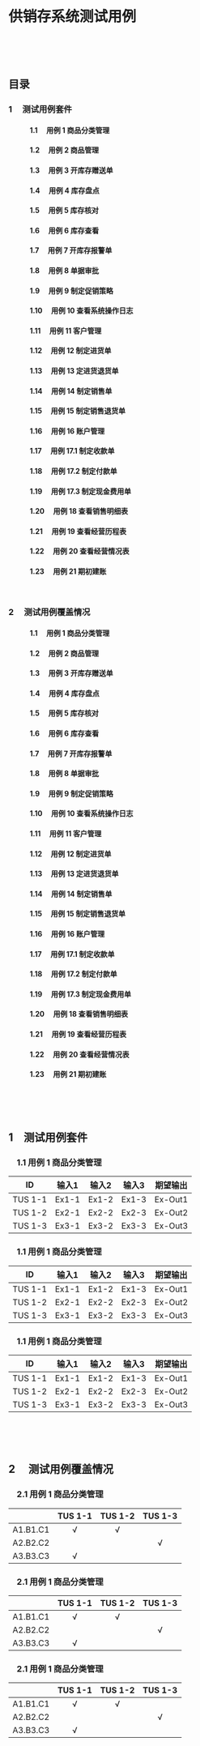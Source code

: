 # 供销存系统测试用例
<br><br><br>
## 目录

### 1 &emsp;测试用例套件
#### &emsp;&emsp;&emsp;1.1 &emsp;用例 1 商品分类管理
#### &emsp;&emsp;&emsp;1.2 &emsp;用例 2 商品管理
#### &emsp;&emsp;&emsp;1.3 &emsp;用例 3 开库存赠送单
#### &emsp;&emsp;&emsp;1.4 &emsp;用例 4 库存盘点
#### &emsp;&emsp;&emsp;1.5 &emsp;用例 5 库存核对
#### &emsp;&emsp;&emsp;1.6 &emsp;用例 6 库存查看
#### &emsp;&emsp;&emsp;1.7 &emsp;用例 7 开库存报警单
#### &emsp;&emsp;&emsp;1.8 &emsp;用例 8 单据审批
#### &emsp;&emsp;&emsp;1.9 &emsp;用例 9 制定促销策略
#### &emsp;&emsp;&emsp;1.10 &emsp;用例 10 查看系统操作日志
#### &emsp;&emsp;&emsp;1.11 &emsp;用例 11 客户管理
#### &emsp;&emsp;&emsp;1.12 &emsp;用例 12 制定进货单
#### &emsp;&emsp;&emsp;1.13 &emsp;用例 13 定进货退货单
#### &emsp;&emsp;&emsp;1.14 &emsp;用例 14 制定销售单
#### &emsp;&emsp;&emsp;1.15 &emsp;用例 15 制定销售退货单
#### &emsp;&emsp;&emsp;1.16 &emsp;用例 16 账户管理
#### &emsp;&emsp;&emsp;1.17 &emsp;用例 17.1 制定收款单
#### &emsp;&emsp;&emsp;1.18 &emsp;用例 17.2 制定付款单
#### &emsp;&emsp;&emsp;1.19 &emsp;用例 17.3 制定现金费用单
#### &emsp;&emsp;&emsp;1.20 &emsp;用例 18 查看销售明细表
#### &emsp;&emsp;&emsp;1.21 &emsp;用例 19 查看经营历程表
#### &emsp;&emsp;&emsp;1.22 &emsp;用例 20 查看经营情况表
#### &emsp;&emsp;&emsp;1.23 &emsp;用例 21 期初建账

<br>

### 2 &emsp;测试用例覆盖情况
#### &emsp;&emsp;&emsp;1.1 &emsp;用例 1 商品分类管理
#### &emsp;&emsp;&emsp;1.2 &emsp;用例 2 商品管理
#### &emsp;&emsp;&emsp;1.3 &emsp;用例 3 开库存赠送单
#### &emsp;&emsp;&emsp;1.4 &emsp;用例 4 库存盘点
#### &emsp;&emsp;&emsp;1.5 &emsp;用例 5 库存核对
#### &emsp;&emsp;&emsp;1.6 &emsp;用例 6 库存查看
#### &emsp;&emsp;&emsp;1.7 &emsp;用例 7 开库存报警单
#### &emsp;&emsp;&emsp;1.8 &emsp;用例 8 单据审批
#### &emsp;&emsp;&emsp;1.9 &emsp;用例 9 制定促销策略
#### &emsp;&emsp;&emsp;1.10 &emsp;用例 10 查看系统操作日志
#### &emsp;&emsp;&emsp;1.11 &emsp;用例 11 客户管理
#### &emsp;&emsp;&emsp;1.12 &emsp;用例 12 制定进货单
#### &emsp;&emsp;&emsp;1.13 &emsp;用例 13 定进货退货单
#### &emsp;&emsp;&emsp;1.14 &emsp;用例 14 制定销售单
#### &emsp;&emsp;&emsp;1.15 &emsp;用例 15 制定销售退货单
#### &emsp;&emsp;&emsp;1.16 &emsp;用例 16 账户管理
#### &emsp;&emsp;&emsp;1.17 &emsp;用例 17.1 制定收款单
#### &emsp;&emsp;&emsp;1.18 &emsp;用例 17.2 制定付款单
#### &emsp;&emsp;&emsp;1.19 &emsp;用例 17.3 制定现金费用单
#### &emsp;&emsp;&emsp;1.20 &emsp;用例 18 查看销售明细表
#### &emsp;&emsp;&emsp;1.21 &emsp;用例 19 查看经营历程表
#### &emsp;&emsp;&emsp;1.22 &emsp;用例 20 查看经营情况表
#### &emsp;&emsp;&emsp;1.23 &emsp;用例 21 期初建账

<br><br><br>


## 1&emsp;测试用例套件

### &emsp;1.1 用例 1 商品分类管理

|  ID  | 输入1 |输入2 |输入3  |期望输出|
|:----:|:----:|:----:|:----:|:-----:|
| TUS 1-1|Ex1-1|Ex1-2|Ex1-3|Ex-Out1|
| TUS 1-2|Ex2-1|Ex2-2|Ex2-3|Ex-Out2|
| TUS 1-3|Ex3-1|Ex3-2|Ex3-3|Ex-Out3|

### &emsp;1.1 用例 1 商品分类管理

|  ID  | 输入1 |输入2 |输入3  |期望输出|
|:----:|:----:|:----:|:----:|:-----:|
| TUS 1-1|Ex1-1|Ex1-2|Ex1-3|Ex-Out1|
| TUS 1-2|Ex2-1|Ex2-2|Ex2-3|Ex-Out2|
| TUS 1-3|Ex3-1|Ex3-2|Ex3-3|Ex-Out3|

### &emsp;1.1 用例 1 商品分类管理

|  ID  | 输入1 |输入2 |输入3  |期望输出|
|:----:|:----:|:----:|:----:|:-----:|
| TUS 1-1|Ex1-1|Ex1-2|Ex1-3|Ex-Out1|
| TUS 1-2|Ex2-1|Ex2-2|Ex2-3|Ex-Out2|
| TUS 1-3|Ex3-1|Ex3-2|Ex3-3|Ex-Out3|

<br><br><br>
## 2&emsp; 测试用例覆盖情况


### &emsp;2.1 用例 1 商品分类管理

|          |  TUS 1-1  |  TUS 1-2  |  TUS 1-3  |
|:--------:|:---------:|:---------:|:---------:|
|A1.B1.C1  |    √      |    √      |           |
|A2.B2.C2  |           |           |   √       |
|A3.B3.C3  |    √      |           |           |

### &emsp;2.1 用例 1 商品分类管理

|          |  TUS 1-1  |  TUS 1-2  |  TUS 1-3  |
|:--------:|:---------:|:---------:|:---------:|
|A1.B1.C1  |    √      |    √      |           |
|A2.B2.C2  |           |           |   √       |
|A3.B3.C3  |    √      |           |           |

### &emsp;2.1 用例 1 商品分类管理

|          |  TUS 1-1  |  TUS 1-2  |  TUS 1-3  |
|:--------:|:---------:|:---------:|:---------:|
|A1.B1.C1  |    √      |    √      |           |
|A2.B2.C2  |           |           |   √       |
|A3.B3.C3  |    √      |           |           |
